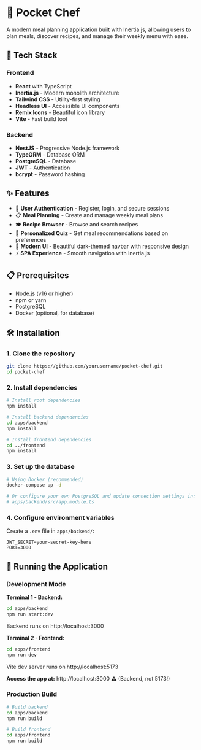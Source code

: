 # 🍳 Pocket Chef

A modern meal planning application built with Inertia.js, allowing users to plan meals, discover recipes, and manage their weekly menu with ease.

## 🚀 Tech Stack

### Frontend

- **React** with TypeScript
- **Inertia.js** - Modern monolith architecture
- **Tailwind CSS** - Utility-first styling
- **Headless UI** - Accessible UI components
- **Remix Icons** - Beautiful icon library
- **Vite** - Fast build tool

### Backend

- **NestJS** - Progressive Node.js framework
- **TypeORM** - Database ORM
- **PostgreSQL** - Database
- **JWT** - Authentication
- **bcrypt** - Password hashing

## ✨ Features

- 🔐 **User Authentication** - Register, login, and secure sessions
- 📋 **Meal Planning** - Create and manage weekly meal plans
- 🍽️ **Recipe Browser** - Browse and search recipes
- 📝 **Personalized Quiz** - Get meal recommendations based on preferences
- 🎨 **Modern UI** - Beautiful dark-themed navbar with responsive design
- ⚡ **SPA Experience** - Smooth navigation with Inertia.js

## 📋 Prerequisites

- Node.js (v16 or higher)
- npm or yarn
- PostgreSQL
- Docker (optional, for database)

## 🛠️ Installation

### 1. Clone the repository

```bash
git clone https://github.com/yourusername/pocket-chef.git
cd pocket-chef
```

### 2. Install dependencies

```bash
# Install root dependencies
npm install

# Install backend dependencies
cd apps/backend
npm install

# Install frontend dependencies
cd ../frontend
npm install
```

### 3. Set up the database

```bash
# Using Docker (recommended)
docker-compose up -d

# Or configure your own PostgreSQL and update connection settings in:
# apps/backend/src/app.module.ts
```

### 4. Configure environment variables

Create a `.env` file in `apps/backend/`:

```env
JWT_SECRET=your-secret-key-here
PORT=3000
```

## 🚀 Running the Application

### Development Mode

**Terminal 1 - Backend:**

```bash
cd apps/backend
npm run start:dev
```

Backend runs on http://localhost:3000

**Terminal 2 - Frontend:**

```bash
cd apps/frontend
npm run dev
```

Vite dev server runs on http://localhost:5173

**Access the app at:** http://localhost:3000 ⚠️ (Backend, not 5173!)

### Production Build

```bash
# Build backend
cd apps/backend
npm run build

# Build frontend
cd apps/frontend
npm run build
```
